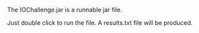 The IOChallenge.jar is a runnable jar file.

Just double click to run the file.
A results.txt file will be produced.
